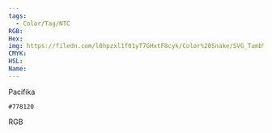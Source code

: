 ```yaml
---
tags:
  - Color/Tag/NTC
RGB:
Hex:
img: https://filedn.com/l0hpzxl1f01yT7GHxtF8cyk/Color%20Snake/SVG_Tumb%20Mass%20No%20Name/778120.svg
CMYK:
HSL:
Name:
---
```

Pacifika
```palette
#778120
```
RGB

